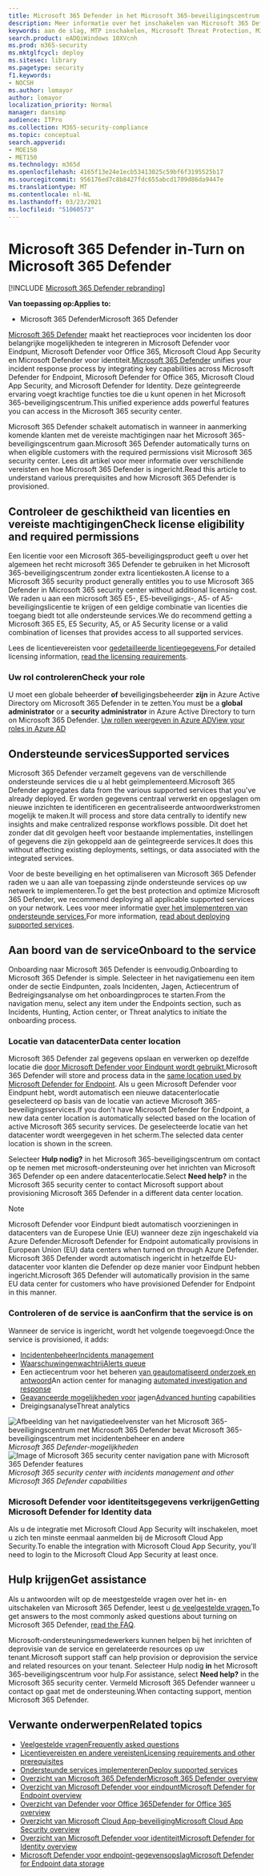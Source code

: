 ```yaml
---
title: Microsoft 365 Defender in het Microsoft 365-beveiligingscentrum in-
description: Meer informatie over het inschakelen van Microsoft 365 Defender en het integreren van uw beveiligingsincident en antwoord.
keywords: aan de slag, MTP inschakelen, Microsoft Threat Protection, M365, beveiliging, gegevenslocatie, vereiste machtigingen, licentie in aanmerking komen, instellingenpagina
search.product: eADQiWindows 10XVcnh
ms.prod: m365-security
ms.mktglfcycl: deploy
ms.sitesec: library
ms.pagetype: security
f1.keywords:
- NOCSH
ms.author: lomayor
author: lomayor
localization_priority: Normal
manager: dansimp
audience: ITPro
ms.collection: M365-security-compliance
ms.topic: conceptual
search.appverid:
- MOE150
- MET150
ms.technology: m365d
ms.openlocfilehash: 4165f13e24e1ecb53413025c59bf6f3195525b17
ms.sourcegitcommit: 956176ed7c8b8427fdc655abcd1709d86da9447e
ms.translationtype: MT
ms.contentlocale: nl-NL
ms.lasthandoff: 03/23/2021
ms.locfileid: "51060573"
---
```

# <a name="turn-on-microsoft-365-defender"></a><span data-ttu-id="eaa5d-104">Microsoft 365 Defender in-</span><span class="sxs-lookup"><span data-stu-id="eaa5d-104">Turn on Microsoft 365 Defender</span></span>

[!INCLUDE [Microsoft 365 Defender rebranding](../includes/microsoft-defender.md)]


<span data-ttu-id="eaa5d-105">**Van toepassing op:**</span><span class="sxs-lookup"><span data-stu-id="eaa5d-105">**Applies to:**</span></span>
- <span data-ttu-id="eaa5d-106">Microsoft 365 Defender</span><span class="sxs-lookup"><span data-stu-id="eaa5d-106">Microsoft 365 Defender</span></span>

<span data-ttu-id="eaa5d-107">[Microsoft 365 Defender](microsoft-365-defender.md) maakt het reactieproces voor incidenten los door belangrijke mogelijkheden te integreren in Microsoft Defender voor Eindpunt, Microsoft Defender voor Office 365, Microsoft Cloud App Security en Microsoft Defender voor identiteit.</span><span class="sxs-lookup"><span data-stu-id="eaa5d-107">[Microsoft 365 Defender](microsoft-365-defender.md) unifies your incident response process by integrating key capabilities across Microsoft Defender for Endpoint, Microsoft Defender for Office 365, Microsoft Cloud App Security, and Microsoft Defender for Identity.</span></span> <span data-ttu-id="eaa5d-108">Deze geïntegreerde ervaring voegt krachtige functies toe die u kunt openen in het Microsoft 365-beveiligingscentrum.</span><span class="sxs-lookup"><span data-stu-id="eaa5d-108">This unified experience adds powerful features you can access in the Microsoft 365 security center.</span></span>

<span data-ttu-id="eaa5d-109">Microsoft 365 Defender schakelt automatisch in wanneer in aanmerking komende klanten met de vereiste machtigingen naar het Microsoft 365-beveiligingscentrum gaan.</span><span class="sxs-lookup"><span data-stu-id="eaa5d-109">Microsoft 365 Defender automatically turns on when eligible customers with the required permissions visit Microsoft 365 security center.</span></span> <span data-ttu-id="eaa5d-110">Lees dit artikel voor meer informatie over verschillende vereisten en hoe Microsoft 365 Defender is ingericht.</span><span class="sxs-lookup"><span data-stu-id="eaa5d-110">Read this article to understand various prerequisites and how Microsoft 365 Defender is provisioned.</span></span>

## <a name="check-license-eligibility-and-required-permissions"></a><span data-ttu-id="eaa5d-111">Controleer de geschiktheid van licenties en vereiste machtigingen</span><span class="sxs-lookup"><span data-stu-id="eaa5d-111">Check license eligibility and required permissions</span></span>

<span data-ttu-id="eaa5d-112">Een licentie voor een Microsoft 365-beveiligingsproduct geeft u over het algemeen het recht microsoft 365 Defender te gebruiken in het Microsoft 365-beveiligingscentrum zonder extra licentiekosten.</span><span class="sxs-lookup"><span data-stu-id="eaa5d-112">A license to a Microsoft 365 security product generally entitles you to use Microsoft 365 Defender in Microsoft 365 security center without additional licensing cost.</span></span> <span data-ttu-id="eaa5d-113">We raden u aan een microsoft 365 E5-, E5-beveiligings-, A5- of A5-beveiligingslicentie te krijgen of een geldige combinatie van licenties die toegang biedt tot alle ondersteunde services.</span><span class="sxs-lookup"><span data-stu-id="eaa5d-113">We do recommend getting a Microsoft 365 E5, E5 Security, A5, or A5 Security license or a valid combination of licenses that provides access to all supported services.</span></span>

<span data-ttu-id="eaa5d-114">Lees de licentievereisten voor [gedetailleerde licentiegegevens.](prerequisites.md#licensing-requirements)</span><span class="sxs-lookup"><span data-stu-id="eaa5d-114">For detailed licensing information, [read the licensing requirements](prerequisites.md#licensing-requirements).</span></span>

### <a name="check-your-role"></a><span data-ttu-id="eaa5d-115">Uw rol controleren</span><span class="sxs-lookup"><span data-stu-id="eaa5d-115">Check your role</span></span>

<span data-ttu-id="eaa5d-116">U moet een globale beheerder **of** beveiligingsbeheerder **zijn** in Azure Active Directory om Microsoft 365 Defender in te zetten.</span><span class="sxs-lookup"><span data-stu-id="eaa5d-116">You must be a **global administrator** or a **security administrator** in Azure Active Directory to turn on Microsoft 365 Defender.</span></span> [<span data-ttu-id="eaa5d-117">Uw rollen weergeven in Azure AD</span><span class="sxs-lookup"><span data-stu-id="eaa5d-117">View your roles in Azure AD</span></span>](/azure/active-directory/users-groups-roles/directory-manage-roles-portal)

## <a name="supported-services"></a><span data-ttu-id="eaa5d-118">Ondersteunde services</span><span class="sxs-lookup"><span data-stu-id="eaa5d-118">Supported services</span></span>

<span data-ttu-id="eaa5d-119">Microsoft 365 Defender verzamelt gegevens van de verschillende ondersteunde services die u al hebt geïmplementeerd.</span><span class="sxs-lookup"><span data-stu-id="eaa5d-119">Microsoft 365 Defender aggregates data from the various supported services that you've already deployed.</span></span> <span data-ttu-id="eaa5d-120">Er worden gegevens centraal verwerkt en opgeslagen om nieuwe inzichten te identificeren en gecentraliseerde antwoordwerkstromen mogelijk te maken.</span><span class="sxs-lookup"><span data-stu-id="eaa5d-120">It will process and store data centrally to identify new insights and make centralized response workflows possible.</span></span> <span data-ttu-id="eaa5d-121">Dit doet het zonder dat dit gevolgen heeft voor bestaande implementaties, instellingen of gegevens die zijn gekoppeld aan de geïntegreerde services.</span><span class="sxs-lookup"><span data-stu-id="eaa5d-121">It does this without affecting existing deployments, settings, or data associated with the integrated services.</span></span>

<span data-ttu-id="eaa5d-122">Voor de beste beveiliging en het optimaliseren van Microsoft 365 Defender raden we u aan alle van toepassing zijnde ondersteunde services op uw netwerk te implementeren.</span><span class="sxs-lookup"><span data-stu-id="eaa5d-122">To get the best protection and optimize Microsoft 365 Defender, we recommend deploying all applicable supported services on your network.</span></span> <span data-ttu-id="eaa5d-123">Lees voor meer informatie [over het implementeren van ondersteunde services.](deploy-supported-services.md)</span><span class="sxs-lookup"><span data-stu-id="eaa5d-123">For more information, [read about deploying supported services](deploy-supported-services.md).</span></span>

## <a name="onboard-to-the-service"></a><span data-ttu-id="eaa5d-124">Aan boord van de service</span><span class="sxs-lookup"><span data-stu-id="eaa5d-124">Onboard to the service</span></span>
<span data-ttu-id="eaa5d-125">Onboarding naar Microsoft 365 Defender is eenvoudig.</span><span class="sxs-lookup"><span data-stu-id="eaa5d-125">Onboarding to Microsoft 365 Defender is simple.</span></span> <span data-ttu-id="eaa5d-126">Selecteer in het navigatiemenu een item onder de sectie Eindpunten, zoals Incidenten, Jagen, Actiecentrum of Bedreigingsanalyse om het onboardingproces te starten.</span><span class="sxs-lookup"><span data-stu-id="eaa5d-126">From the navigation menu, select any item under the Endpoints section, such as Incidents, Hunting, Action center, or Threat analytics to initiate the onboarding process.</span></span> 

### <a name="data-center-location"></a><span data-ttu-id="eaa5d-127">Locatie van datacenter</span><span class="sxs-lookup"><span data-stu-id="eaa5d-127">Data center location</span></span>

<span data-ttu-id="eaa5d-128">Microsoft 365 Defender zal gegevens opslaan en verwerken op dezelfde locatie die [door Microsoft Defender voor Eindpunt wordt gebruikt.](/windows/security/threat-protection/microsoft-defender-atp/data-storage-privacy)</span><span class="sxs-lookup"><span data-stu-id="eaa5d-128">Microsoft 365 Defender will store and process data in the [same location used by Microsoft Defender for Endpoint](/windows/security/threat-protection/microsoft-defender-atp/data-storage-privacy).</span></span> <span data-ttu-id="eaa5d-129">Als u geen Microsoft Defender voor Eindpunt hebt, wordt automatisch een nieuwe datacenterlocatie geselecteerd op basis van de locatie van actieve Microsoft 365-beveiligingsservices.</span><span class="sxs-lookup"><span data-stu-id="eaa5d-129">If you don't have Microsoft Defender for Endpoint, a new data center location is automatically selected based on the location of active Microsoft 365 security services.</span></span> <span data-ttu-id="eaa5d-130">De geselecteerde locatie van het datacenter wordt weergegeven in het scherm.</span><span class="sxs-lookup"><span data-stu-id="eaa5d-130">The selected data center location is shown in the screen.</span></span>

<span data-ttu-id="eaa5d-131">Selecteer **Hulp nodig?** in het Microsoft 365-beveiligingscentrum om contact op te nemen met microsoft-ondersteuning over het inrichten van Microsoft 365 Defender op een andere datacenterlocatie.</span><span class="sxs-lookup"><span data-stu-id="eaa5d-131">Select **Need help?** in the Microsoft 365 security center to contact Microsoft support about provisioning Microsoft 365 Defender in a different data center location.</span></span>

> [!NOTE]
> <span data-ttu-id="eaa5d-132">Microsoft Defender voor Eindpunt biedt automatisch voorzieningen in datacenters van de Europese Unie (EU) wanneer deze zijn ingeschakeld via Azure Defender.</span><span class="sxs-lookup"><span data-stu-id="eaa5d-132">Microsoft Defender for Endpoint automatically provisions in European Union (EU) data centers when turned on through Azure Defender.</span></span> <span data-ttu-id="eaa5d-133">Microsoft 365 Defender wordt automatisch ingericht in hetzelfde EU-datacenter voor klanten die Defender op deze manier voor Eindpunt hebben ingericht.</span><span class="sxs-lookup"><span data-stu-id="eaa5d-133">Microsoft 365 Defender will automatically provision in the same EU data center for customers who have provisioned Defender for Endpoint in this manner.</span></span>

### <a name="confirm-that-the-service-is-on"></a><span data-ttu-id="eaa5d-134">Controleren of de service is aan</span><span class="sxs-lookup"><span data-stu-id="eaa5d-134">Confirm that the service is on</span></span>

<span data-ttu-id="eaa5d-135">Wanneer de service is ingericht, wordt het volgende toegevoegd:</span><span class="sxs-lookup"><span data-stu-id="eaa5d-135">Once the service is provisioned, it adds:</span></span>

- [<span data-ttu-id="eaa5d-136">Incidentenbeheer</span><span class="sxs-lookup"><span data-stu-id="eaa5d-136">Incidents management</span></span>](incidents-overview.md)
- [<span data-ttu-id="eaa5d-137">Waarschuwingenwachtrij</span><span class="sxs-lookup"><span data-stu-id="eaa5d-137">Alerts queue</span></span>](investigate-alerts.md)
- <span data-ttu-id="eaa5d-138">Een actiecentrum voor het beheren [van geautomatiseerd onderzoek en antwoord](m365d-autoir.md)</span><span class="sxs-lookup"><span data-stu-id="eaa5d-138">An action center for managing [automated investigation and response](m365d-autoir.md)</span></span>
- <span data-ttu-id="eaa5d-139">[Geavanceerde mogelijkheden voor](advanced-hunting-overview.md) jagen</span><span class="sxs-lookup"><span data-stu-id="eaa5d-139">[Advanced hunting](advanced-hunting-overview.md) capabilities</span></span>
- <span data-ttu-id="eaa5d-140">Dreigingsanalyse</span><span class="sxs-lookup"><span data-stu-id="eaa5d-140">Threat analytics</span></span>

<span data-ttu-id="eaa5d-141">![Afbeelding van het navigatiedeelvenster van het Microsoft 365-beveiligingscentrum met Microsoft 365 Defender bevat Microsoft 365-beveiligingscentrum met incidentenbeheer en andere ](../../media/mtp-enable/mtp-on.png)
 *Microsoft 365 Defender-mogelijkheden*</span><span class="sxs-lookup"><span data-stu-id="eaa5d-141">![Image of Microsoft 365 security center navigation pane with Microsoft 365 Defender features](../../media/mtp-enable/mtp-on.png)
*Microsoft 365 security center with incidents management and other Microsoft 365 Defender capabilities*</span></span>

### <a name="getting-microsoft-defender-for-identity-data"></a><span data-ttu-id="eaa5d-142">Microsoft Defender voor identiteitsgegevens verkrijgen</span><span class="sxs-lookup"><span data-stu-id="eaa5d-142">Getting Microsoft Defender for Identity data</span></span> 
<span data-ttu-id="eaa5d-143">Als u de integratie met Microsoft Cloud App Security wilt inschakelen, moet u zich ten minste eenmaal aanmelden bij de Microsoft Cloud App Security.</span><span class="sxs-lookup"><span data-stu-id="eaa5d-143">To enable the integration with Microsoft Cloud App Security, you'll need to login to the Microsoft Cloud App Security at least once.</span></span>

## <a name="get-assistance"></a><span data-ttu-id="eaa5d-144">Hulp krijgen</span><span class="sxs-lookup"><span data-stu-id="eaa5d-144">Get assistance</span></span>

<span data-ttu-id="eaa5d-145">Als u antwoorden wilt op de meestgestelde vragen over het in- en uitschakelen van Microsoft 365 Defender, leest u [de veelgestelde vragen.](m365d-enable-faq.md)</span><span class="sxs-lookup"><span data-stu-id="eaa5d-145">To get answers to the most commonly asked questions about turning on Microsoft 365 Defender, [read the FAQ](m365d-enable-faq.md).</span></span>

<span data-ttu-id="eaa5d-146">Microsoft-ondersteuningsmedewerkers kunnen helpen bij het inrichten of deprovisie van de service en gerelateerde resources op uw tenant.</span><span class="sxs-lookup"><span data-stu-id="eaa5d-146">Microsoft support staff can help provision or deprovision the service and related resources on your tenant.</span></span> <span data-ttu-id="eaa5d-147">Selecteer Hulp nodig **in** het Microsoft 365-beveiligingscentrum voor hulp.</span><span class="sxs-lookup"><span data-stu-id="eaa5d-147">For assistance, select **Need help?** in the Microsoft 365 security center.</span></span> <span data-ttu-id="eaa5d-148">Vermeld Microsoft 365 Defender wanneer u contact op gaat met de ondersteuning.</span><span class="sxs-lookup"><span data-stu-id="eaa5d-148">When contacting support, mention Microsoft 365 Defender.</span></span>

## <a name="related-topics"></a><span data-ttu-id="eaa5d-149">Verwante onderwerpen</span><span class="sxs-lookup"><span data-stu-id="eaa5d-149">Related topics</span></span>

- [<span data-ttu-id="eaa5d-150">Veelgestelde vragen</span><span class="sxs-lookup"><span data-stu-id="eaa5d-150">Frequently asked questions</span></span>](m365d-enable-faq.md)
- [<span data-ttu-id="eaa5d-151">Licentievereisten en andere vereisten</span><span class="sxs-lookup"><span data-stu-id="eaa5d-151">Licensing requirements and other prerequisites</span></span>](prerequisites.md)
- [<span data-ttu-id="eaa5d-152">Ondersteunde services implementeren</span><span class="sxs-lookup"><span data-stu-id="eaa5d-152">Deploy supported services</span></span>](deploy-supported-services.md)
- [<span data-ttu-id="eaa5d-153">Overzicht van Microsoft 365 Defender</span><span class="sxs-lookup"><span data-stu-id="eaa5d-153">Microsoft 365 Defender overview</span></span>](microsoft-365-defender.md)
- [<span data-ttu-id="eaa5d-154">Overzicht van Microsoft Defender voor eindpunt</span><span class="sxs-lookup"><span data-stu-id="eaa5d-154">Microsoft Defender for Endpoint overview</span></span>](../defender-endpoint/microsoft-defender-advanced-threat-protection.md)
- [<span data-ttu-id="eaa5d-155">Overzicht van Defender voor Office 365</span><span class="sxs-lookup"><span data-stu-id="eaa5d-155">Defender for Office 365 overview</span></span>](../defender-365-security/defender-for-office-365.md)
- [<span data-ttu-id="eaa5d-156">Overzicht van Microsoft Cloud App-beveiliging</span><span class="sxs-lookup"><span data-stu-id="eaa5d-156">Microsoft Cloud App Security overview</span></span>](/cloud-app-security/what-is-cloud-app-security)
- [<span data-ttu-id="eaa5d-157">Overzicht van Microsoft Defender voor identiteit</span><span class="sxs-lookup"><span data-stu-id="eaa5d-157">Microsoft Defender for Identity overview</span></span>](/azure-advanced-threat-protection/what-is-atp)
- [<span data-ttu-id="eaa5d-158">Microsoft Defender voor endpoint-gegevensopslag</span><span class="sxs-lookup"><span data-stu-id="eaa5d-158">Microsoft Defender for Endpoint data storage</span></span>](../defender-endpoint/data-storage-privacy.md)
